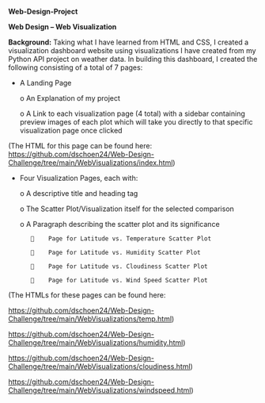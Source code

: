 **Web-Design-Project**

**Web Design – Web Visualization**

**Background:**
Taking what I have learned from HTML and CSS, I created a visualization dashboard website using visualizations I have created from my Python API project on weather data.
In building this dashboard, I created the following consisting of a total of 7 pages:

  -	A Landing Page

    o	An Explanation of my project

    o	A Link to each visualization page (4 total) with a sidebar containing preview images of each plot which will take you directly to that specific                 visualization page once clicked
    
(The HTML for this page can be found here: https://github.com/dschoen24/Web-Design-Challenge/tree/main/WebVisualizations/index.html)

  -	Four Visualization Pages, each with:

    o	A descriptive title and heading tag

    o	The Scatter Plot/Visualization itself for the selected comparison

    o	A Paragraph describing the scatter plot and its significance

           	Page for Latitude vs. Temperature Scatter Plot

           	Page for Latitude vs. Humidity Scatter Plot

           	Page for Latitude vs. Cloudiness Scatter Plot

           	Page for Latitude vs. Wind Speed Scatter Plot

(The HTMLs for these pages can be found here: 

https://github.com/dschoen24/Web-Design-Challenge/tree/main/WebVisualizations/temp.html)

https://github.com/dschoen24/Web-Design-Challenge/tree/main/WebVisualizations/humidity.html)

https://github.com/dschoen24/Web-Design-Challenge/tree/main/WebVisualizations/cloudiness.html)

https://github.com/dschoen24/Web-Design-Challenge/tree/main/WebVisualizations/windspeed.html)



